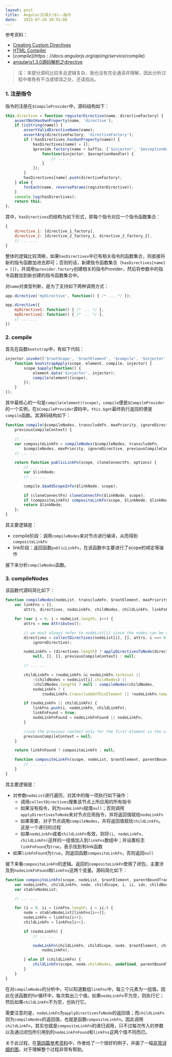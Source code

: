```yaml
---
layout: post
title:  AngularJS深入(6)——指令
date:   2015-07-28 20:55:00
---
```


参考资料：

- [Creating Custom Directives](https://docs.angularjs.org/guide/directive)
- [HTML Compiler](https://docs.angularjs.org/guide/compiler)
- [$compile](https://docs.angularjs.org/api/ng/service/$compile)
- [angularjs1.3.0源码解析之directive](http://www.html-js.com/article/Front-end-source-code-analysis-directive-angularjs130-source-code-analysis-of-the-original)

> 注：本部分源码比较多且逻辑复杂，我也没有完全通读并理解，因此分析过程中难免有不当或错误之处，还请指出。

### 1. 注册指令

指令的注册在`$CompileProvider`中，源码结构如下：

```javascript
this.directive = function registerDirective(name, directiveFactory) {
    assertNotHasOwnProperty(name, 'directive');
    if (isString(name)) {
        assertValidDirectiveName(name);
        assertArg(directiveFactory, 'directiveFactory');
        if (!hasDirectives.hasOwnProperty(name)) {
            hasDirectives[name] = [];
            $provide.factory(name + Suffix, ['$injector', '$exceptionHandler',
                function($injector, $exceptionHandler) {
                    // ... ...
                }
            ]);
        }
        hasDirectives[name].push(directiveFactory);
    } else {
        forEach(name, reverseParams(registerDirective));
    }
    console.log(hasDirectives);
    return this;
};
```

其中，`hasDirectives`的结构为如下形式，即每个指令对应一个指令函数集合：

```javascript
{
    directive_1: [directive_1_factory],
    directive_2: [directive_2_factory_1, directive_2_factory_2],
    // ... ...
}
```

整体的逻辑比较清晰，如果`hasDirectives`中已有相关指令的函数集合，则直接将新的指令函数加进去即可；否则的话，新建指令函数集合（`hasDirectives[name] = []`），并调用`$provider.factory`创建相关的指令Provider，然后将参数中的指令函数加到新创建的指令函数集合中。

对`name`对类型判断，是为了支持如下两种调用方式：

```javascript
app.directive('myDirective', function() { /* ... */ });

app.directive({
    myDirective1: function() { /* ... */ },
    myDirective2: function() { /* ... */ },
    // ... ...
})
```

### 2. compile

首先在函数`bootstrap`中，有如下代码：

```javascript
injector.invoke(['$rootScope', '$rootElement', '$compile', '$injector',
    function bootstrapApply(scope, element, compile, injector) {
        scope.$apply(function() {
            element.data('$injector', injector);
            compile(element)(scope);
        });
    }
]);
```

其中最核心的一句是`compile(element)(scope)`，`compile`便是`$CompileProvider`的一个实例，在`$CompileProvider`源码中，`this.$get`最终执行返回的便是`compile`函数。其源码结构如下：

```javascript
function compile($compileNodes, transcludeFn, maxPriority, ignoreDirective,
    previousCompileContext) {

    // ... ...
    var compositeLinkFn = compileNodes($compileNodes, transcludeFn,
        $compileNodes, maxPriority, ignoreDirective, previousCompileContext);
    // ... ...

    return function publicLinkFn(scope, cloneConnectFn, options) {
        // ... ...
        var $linkNode;
        // ... ...

        compile.$$addScopeInfo($linkNode, scope);

        if (cloneConnectFn) cloneConnectFn($linkNode, scope);
        if (compositeLinkFn) compositeLinkFn(scope, $linkNode, $linkNode, parentBoundTranscludeFn);
        return $linkNode;
    };
}
```

其主要逻辑是：

- compile阶段：调用`compileNodes`来对节点进行编译，从而得到`compositeLinkFn`
- link阶段：返回函数`publicLinkFn`，在该函数中主要进行了scope的绑定等操作

接下来分析`compileNodes`函数。

### 3. compileNodes

该函数代源码简化如下：

```javascript
function compileNodes(nodeList, transcludeFn, $rootElement, maxPriority, ignoreDirective, previousCompileContext) {
    var linkFns = [],
        attrs, directives, nodeLinkFn, childNodes, childLinkFn, linkFnFound, nodeLinkFnFound;

    for (var i = 0; i < nodeList.length; i++) {
        attrs = new Attributes();

        // we must always refer to nodeList[i] since the nodes can be replaced underneath us.
        directives = collectDirectives(nodeList[i], [], attrs, i === 0 ? maxPriority : undefined,
            ignoreDirective);

        nodeLinkFn = (directives.length) ? applyDirectivesToNode(directives, nodeList[i], attrs, transcludeFn, $rootElement,
            null, [], [], previousCompileContext) : null;

        // ... ...

        childLinkFn = (nodeLinkFn && nodeLinkFn.terminal ||
            !(childNodes = nodeList[i].childNodes) ||
            !childNodes.length) ? null : compileNodes(childNodes,
            nodeLinkFn ? (
                (nodeLinkFn.transcludeOnThisElement || !nodeLinkFn.templateOnThisElement) && nodeLinkFn.transclude) : transcludeFn);

        if (nodeLinkFn || childLinkFn) {
            linkFns.push(i, nodeLinkFn, childLinkFn);
            linkFnFound = true;
            nodeLinkFnFound = nodeLinkFnFound || nodeLinkFn;
        }

        //use the previous context only for the first element in the virtual group
        previousCompileContext = null;
    }

    return linkFnFound ? compositeLinkFn : null;

    function compositeLinkFn(scope, nodeList, $rootElement, parentBoundTranscludeFn) {
        // ... ...
    }
}
```

其主要逻辑是：

- 对参数`nodeList`进行遍历，对其中的每一项执行如下操作：
    - 调用`collectDirectives`搜集该节点上所应用的所有指令
    - 如果没有指令，则为`nodeLinkFn`赋值`null`；否则调用`applyDirectivesToNode`来对节点应用指令，并将返回值赋给`nodeLinkFn`
    - 如果需要，对子节点调用`compileNodes`，并将返回值赋给`childLinkFn`。这是一个递归的过程
    - 如果`nodeLinkFn`或者`childLinkFn`有效，则将`(i, nodeLinkFn, childLinkFn)`这样的一组值加入到`linkFns`数组中；并设置标志`linkFnFound`为`true`，表示找到有link函数
- 如果`linkFnFound`为`true`，则返回函数`compositeLinkFn`，否则返回`null`

接下来看`compositeLinkFn`的逻辑。返回的`compositeLinkFn`使用了闭包，主要涉及到`nodeLinkFnFound`和`linkFns`这两个变量。源码简化如下：

```javascript
function compositeLinkFn(scope, nodeList, $rootElement, parentBoundTranscludeFn) {
    var nodeLinkFn, childLinkFn, node, childScope, i, ii, idx, childBoundTranscludeFn;
    var stableNodeList;

    // ... ...

    for (i = 0, ii = linkFns.length; i < ii;) {
        node = stableNodeList[linkFns[i++]];
        nodeLinkFn = linkFns[i++];
        childLinkFn = linkFns[i++];

        if (nodeLinkFn) {
            // ... ..

            nodeLinkFn(childLinkFn, childScope, node, $rootElement, childBoundTranscludeFn,
                nodeLinkFn);

        } else if (childLinkFn) {
            childLinkFn(scope, node.childNodes, undefined, parentBoundTranscludeFn);
        }
    }
}
```

在对`compileNodes`的分析中，可以知道数组`linkFns`中，每三个元素为一组值。因此在该函数的for循环中，每次取出三个值。如果`nodeLinkFn`不为空，则执行它；然后如果`childLinkFn`不为空，也执行它。

需要注意的是，`nodeLinkFn`为`applyDirectivesToNode`的返回值；而`childLinkFn`则为`compileNodes`的返回值，也就是函数`compositeLinkFn`。因此调用`childLinkFn`，其实也就是`compositeLinkFn`的递归调用，只不过每次传入的参数以及通过闭包所引用到的`nodeLinkFnFound`和`linkFns`这两个值不同而已。

关于此过程，在[第四篇参考资料](http://www.html-js.com/article/Front-end-source-code-analysis-directive-angularjs130-source-code-analysis-of-the-original)中，作者给了一个很好的例子，并画了一幅[非常详细的图](http://gtms01.alicdn.com/tps/i1/TB1fTSPGXXXXXcgapXXCv8sVVXX-1727-1606.jpg)，对于理解整个过程非常有帮助。